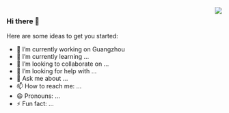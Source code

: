 <img align="right" src="https://github-readme-stats.vercel.app/api?username=mannqo&show_icons=true&icon_color=CE1D2D&text_color=718096&bg_color=ffffff&hide_title=true" />

### Hi there 👋

Here are some ideas to get you started:

- 🔭 I’m currently working on Guangzhou
- 🌱 I’m currently learning ...
- 👯 I’m looking to collaborate on ...
- 🤔 I’m looking for help with ...
- 💬 Ask me about ...
- 📫 How to reach me: ...
- 😄 Pronouns: ...
- ⚡ Fun fact: ...
